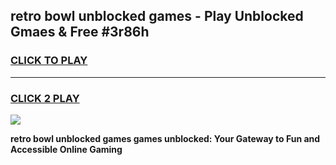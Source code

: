 
## retro bowl unblocked games - Play Unblocked Gmaes & Free #3r86h
<h3>
<a href="https://premium.freeplayer.one?title=retro_bowl_unblocked_games&ref=03M">CLICK TO PLAY</a></h3>
<hr>

<h3>
<a href="https://premium.freeplayer.one?title=retro_bowl_unblocked_games&ref=03M">CLICK 2 PLAY</a>
  
</h3>

<a href="https://premium.freeplayer.one?title=retro_bowl_unblocked_games&ref=03M"><img src="https://clearcache.store/games.png"></a>


**retro bowl unblocked games games unblocked: Your Gateway to Fun and Accessible Online Gaming**
